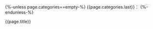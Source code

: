 [如果有CATEGORY 显示在标题前]::
{%-unless page.categories==empty-%}
  {{page.categories.last}}：
{%-endunless-%}

{{page.title}}
